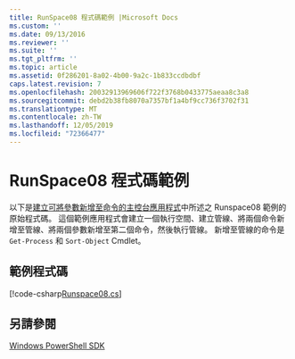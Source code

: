 ```yaml
---
title: RunSpace08 程式碼範例 |Microsoft Docs
ms.custom: ''
ms.date: 09/13/2016
ms.reviewer: ''
ms.suite: ''
ms.tgt_pltfrm: ''
ms.topic: article
ms.assetid: 0f286201-8a02-4b00-9a2c-1b833ccdbdbf
caps.latest.revision: 7
ms.openlocfilehash: 20032913969606f722f3768b0433775aeaa8c3a8
ms.sourcegitcommit: debd2b38fb8070a7357bf1a4bf9cc736f3702f31
ms.translationtype: MT
ms.contentlocale: zh-TW
ms.lasthandoff: 12/05/2019
ms.locfileid: "72366477"
---
```

# <a name="runspace08-code-sample"></a>RunSpace08 程式碼範例

以下是[建立可將參數新增至命令的主控台應用程式](https://msdn.microsoft.com/en-us/848b2b46-60f1-4a86-b448-cfc7c0cccfba)中所述之 Runspace08 範例的原始程式碼。 這個範例應用程式會建立一個執行空間、建立管線、將兩個命令新增至管線、將兩個參數新增至第二個命令，然後執行管線。 新增至管線的命令是 `Get-Process` 和 `Sort-Object` Cmdlet。

## <a name="code-sample"></a>範例程式碼

[!code-csharp[Runspace08.cs](../../../../powershell-sdk-samples/SDK-2.0/csharp/Runspace08/Runspace08.cs#L11-L86 "Runspace08.cs")]

## <a name="see-also"></a>另請參閱

[Windows PowerShell SDK](../windows-powershell-reference.md)
